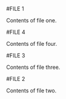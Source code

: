 #FILE 1

Contents of file one.

#FILE 4

Contents of file four.

#FILE 3

Contents of file three.

#FILE 2

Contents of file two.

